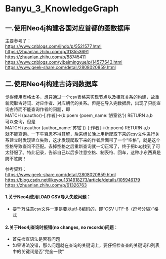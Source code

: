 # Banyu_3_KnowledgeGraph

一.使用Neo4j构建各国对应首都的图数据库<br>
-------

主要参考了：<br>
https://www.cnblogs.com/ljhdo/p/5521577.html<br>
https://zhuanlan.zhihu.com/p/313553691<br>
https://zhuanlan.zhihu.com/p/88745411<br>
https://www.cnblogs.com/yibeimingyue/p/14577543.html<br>
https://www.geek-share.com/detail/2808020859.html<br>

二.使用Neo4j构建古诗词数据库<br>
-------

觉得使用表格太多，想只通过一个csv表格来实现节点以及相互关系的构建，故重新爬取古诗词、对应作者、对应朝代的关系。但是在导入完数据后，出现了只能查询古诗而不能查询作者的问题，即<br>
MATCH (a:author)-[:作者]->(b:poem {poem_name:'陋室铭'}) RETURN a,b <br>
可以查询，但是<br>
MATCH (a:author {author_name:'苏轼'})-[:作者]->(b:poem) RETURN a,b <br>
就不能查询。一下午百思不得其解，后来组长晚上用新爬取下来的csv文件进行关系建立时发现建立失败，这才发现爬取下来的作者后面带了一个“空格”，就是这个空格导致查询不匹配。去掉空格之后重新查询就一切正常了，终于把bug找到了可太舒服了。特此记录，告诉自己以后多注意空格、制表符、回车，这种小东西真是防不胜防！

参考资料：<br>
https://www.geek-share.com/detail/2808020859.html<br>
https://blog.csdn.net/likeyou1314918273/article/details/105946179<br>
https://zhuanlan.zhihu.com/p/61326763<br>

#### 1.关于Neo4j使用LOAD CSV导入失败问题：<br>
* 要千万注意csv文件一定是要以utf-8编码的，即“CSV UTF-8（逗号分隔）”格式<br>

#### 2.关于Neo4j查询时报错(no changes, no records)问题：<br>
* 首先检查语法是否有问题<br>
* 如果语法没错，那么问题就在查询的关键词上，要仔细检查查的关键词和列表中的关键词是否“完全一致”<br>

